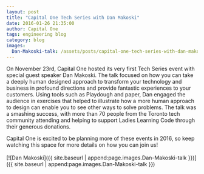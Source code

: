 ```yaml
---
layout: post
title: "Capital One Tech Series with Dan Makoski"
date: 2016-01-26 21:35:00
author: Capital One 
tags: engineering blog
category: blog
images:
  Dan-Makoski-talk: /assets/posts/capital-one-tech-series-with-dan-makoski/Dan-Makoski-talk.jpg
---
```

On November 23rd, Capital One hosted its very first Tech Series event with special guest speaker Dan Makoski. The talk focused on how you can take a deeply human designed approach to transform your technology and business in profound directions and provide fantastic experiences to your customers. Using tools such as Playdough and paper, Dan engaged the audience in exercises that helped to illustrate how a more human approach to design can enable you to see other ways to solve problems. The talk was a smashing success, with more than 70 people from the Toronto tech community attending and helping to support Ladies Learning Code through their generous donations.

Capital One is excited to be planning more of these events in 2016, so keep watching this space for more details on how you can join us!
<br/><br/>
[![Dan Makoski]({{ site.baseurl | append:page.images.Dan-Makoski-talk }})]({{ site.baseurl | append:page.images.Dan-Makoski-talk }})
